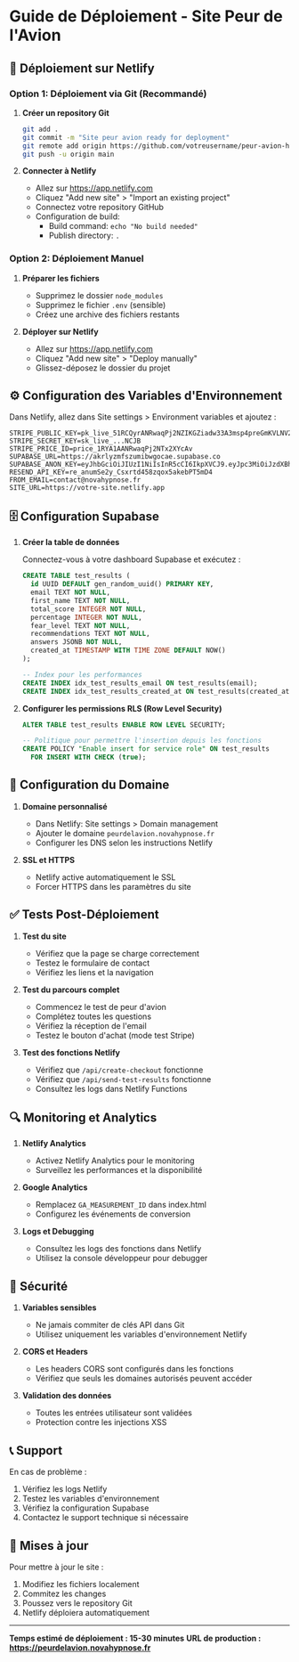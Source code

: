 # Guide de Déploiement - Site Peur de l'Avion

## 🚀 Déploiement sur Netlify

### Option 1: Déploiement via Git (Recommandé)

1. **Créer un repository Git**
   ```bash
   git add .
   git commit -m "Site peur avion ready for deployment"
   git remote add origin https://github.com/votreusername/peur-avion-hypnose.git
   git push -u origin main
   ```

2. **Connecter à Netlify**
   - Allez sur https://app.netlify.com
   - Cliquez "Add new site" > "Import an existing project"
   - Connectez votre repository GitHub
   - Configuration de build:
     - Build command: `echo "No build needed"`
     - Publish directory: `.`

### Option 2: Déploiement Manuel

1. **Préparer les fichiers**
   - Supprimez le dossier `node_modules`
   - Supprimez le fichier `.env` (sensible)
   - Créez une archive des fichiers restants

2. **Déployer sur Netlify**
   - Allez sur https://app.netlify.com
   - Cliquez "Add new site" > "Deploy manually"
   - Glissez-déposez le dossier du projet

## ⚙️ Configuration des Variables d'Environnement

Dans Netlify, allez dans Site settings > Environment variables et ajoutez :

```
STRIPE_PUBLIC_KEY=pk_live_51RCQyrANRwaqPj2NZIKGZiadw33A3msp4preGmKVLNV258KoGe0eadZL65pKs74NOA0TxnKdEY2KqshyYnBWeO9H00DIad5mNU
STRIPE_SECRET_KEY=sk_live_...NCJB
STRIPE_PRICE_ID=price_1RYA1AANRwaqPj2NTx2XYcAv
SUPABASE_URL=https://akrlyzmfszumibwgocae.supabase.co
SUPABASE_ANON_KEY=eyJhbGciOiJIUzI1NiIsInR5cCI6IkpXVCJ9.eyJpc3MiOiJzdXBhYmFzZSIsInJlZiI6ImFrcmx5em1mc3p1bWlid2dvY2FlIiwicm9sZSI6ImFub24iLCJpYXQiOjE3NDI3NjUyNDcsImV4cCI6MjA1ODM0MTI0N30.UDVk1wzm36OJGK0usCHEtvmkC2QxABvG9KQ8p2lKz30
RESEND_API_KEY=re_anumSe2y_Csxrtd458zqox5akebPT5mD4
FROM_EMAIL=contact@novahypnose.fr
SITE_URL=https://votre-site.netlify.app
```

## 🗄️ Configuration Supabase

1. **Créer la table de données**
   
   Connectez-vous à votre dashboard Supabase et exécutez :

   ```sql
   CREATE TABLE test_results (
     id UUID DEFAULT gen_random_uuid() PRIMARY KEY,
     email TEXT NOT NULL,
     first_name TEXT NOT NULL,
     total_score INTEGER NOT NULL,
     percentage INTEGER NOT NULL,
     fear_level TEXT NOT NULL,
     recommendations TEXT NOT NULL,
     answers JSONB NOT NULL,
     created_at TIMESTAMP WITH TIME ZONE DEFAULT NOW()
   );

   -- Index pour les performances
   CREATE INDEX idx_test_results_email ON test_results(email);
   CREATE INDEX idx_test_results_created_at ON test_results(created_at);
   ```

2. **Configurer les permissions RLS (Row Level Security)**
   
   ```sql
   ALTER TABLE test_results ENABLE ROW LEVEL SECURITY;
   
   -- Politique pour permettre l'insertion depuis les fonctions
   CREATE POLICY "Enable insert for service role" ON test_results
     FOR INSERT WITH CHECK (true);
   ```

## 🎯 Configuration du Domaine

1. **Domaine personnalisé**
   - Dans Netlify: Site settings > Domain management
   - Ajouter le domaine `peurdelavion.novahypnose.fr`
   - Configurer les DNS selon les instructions Netlify

2. **SSL et HTTPS**
   - Netlify active automatiquement le SSL
   - Forcer HTTPS dans les paramètres du site

## ✅ Tests Post-Déploiement

1. **Test du site**
   - Vérifiez que la page se charge correctement
   - Testez le formulaire de contact
   - Vérifiez les liens et la navigation

2. **Test du parcours complet**
   - Commencez le test de peur d'avion
   - Complétez toutes les questions
   - Vérifiez la réception de l'email
   - Testez le bouton d'achat (mode test Stripe)

3. **Test des fonctions Netlify**
   - Vérifiez que `/api/create-checkout` fonctionne
   - Vérifiez que `/api/send-test-results` fonctionne
   - Consultez les logs dans Netlify Functions

## 🔍 Monitoring et Analytics

1. **Netlify Analytics**
   - Activez Netlify Analytics pour le monitoring
   - Surveillez les performances et la disponibilité

2. **Google Analytics**
   - Remplacez `GA_MEASUREMENT_ID` dans index.html
   - Configurez les événements de conversion

3. **Logs et Debugging**
   - Consultez les logs des fonctions dans Netlify
   - Utilisez la console développeur pour debugger

## 🚨 Sécurité

1. **Variables sensibles**
   - Ne jamais commiter de clés API dans Git
   - Utilisez uniquement les variables d'environnement Netlify

2. **CORS et Headers**
   - Les headers CORS sont configurés dans les fonctions
   - Vérifiez que seuls les domaines autorisés peuvent accéder

3. **Validation des données**
   - Toutes les entrées utilisateur sont validées
   - Protection contre les injections XSS

## 📞 Support

En cas de problème :
1. Vérifiez les logs Netlify
2. Testez les variables d'environnement
3. Vérifiez la configuration Supabase
4. Contactez le support technique si nécessaire

## 🔄 Mises à jour

Pour mettre à jour le site :
1. Modifiez les fichiers localement
2. Commitez les changes
3. Poussez vers le repository Git
4. Netlify déploiera automatiquement

---

**Temps estimé de déploiement : 15-30 minutes**
**URL de production : https://peurdelavion.novahypnose.fr**